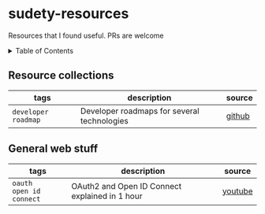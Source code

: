 # sudety-resources

Resources that I found useful. PRs are welcome

<details>
<summary>
Table of Contents
</summary>

- [Resource collections](#resource-collections)
- [General web stuff](#general-web-stuff)

</details>

## Resource collections

| tags | description | source |
| --- | --- | --- |
| `developer roadmap` | Developer roadmaps for several technologies | [github](https://github.com/kamranahmedse/developer-roadmap) |

## General web stuff

| tags | description | source |
| --- | --- | --- |
| `oauth` <br> `open id connect` | OAuth2 and Open ID Connect explained in 1 hour | [youtube](https://www.youtube.com/watch?v=996OiexHze0) |

